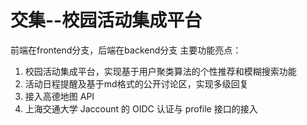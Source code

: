 # 交集--校园活动集成平台
前端在frontend分支，后端在backend分支
主要功能亮点：
1. 校园活动集成平台，实现基于用户聚类算法的个性推荐和模糊搜索功能 
2. 活动日程提醒及基于md格式的公开讨论区，实现多级回复 
3. 接入高德地图 API 
4. 上海交通大学 Jaccount 的 OIDC 认证与 profile 接口的接入 
